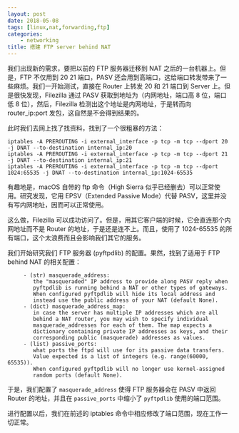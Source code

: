 ```yaml
---
layout: post
date: 2018-05-08
tags: [linux,nat,forwarding,ftp]
categories:
    - networking
title: 搭建 FTP server behind NAT
---
```


我们出现新的需求，要把以前的 FTP 服务器迁移到 NAT 之后的一台机器上。但是，FTP 不仅用到 20 21 端口，PASV 还会用到高端口，这给端口转发带来了一些麻烦。我们一开始测试，直接在 Router 上转发 20 和 21 端口到 Server 上。但是很快发现，Filezilla 通过 PASV 获取到地址为（内网地址，端口高 8 位，端口低 8 位），然后，Filezilla 检测出这个地址是内网地址，于是转而向 router_ip:port 发包，这自然是不会得到结果的。

此时我们去网上找了找资料，找到了一个很粗暴的方法：
```shell
iptables -A PREROUTING -i external_interface -p tcp -m tcp --dport 20 -j DNAT --to-destination internal_ip:20
iptables -A PREROUTING -i external_interface -p tcp -m tcp --dport 21 -j DNAT --to-destination internal_ip:21
iptables -A PREROUTING -i external_interface -p tcp -m tcp --dport 1024:65535 -j DNAT --to-destination internal_ip:1024-65535
```


有趣地是，macOS 自带的 ftp 命令（High Sierra 似乎已经删去）可以正常使用。研究发现，它用 EPSV（Extended Passive Mode）代替 PASV，这里并没有写内网地址，因而可以正常使用。

这么做，Filezilla 可以成功访问了。但是，用其它客户端的时候，它会直连那个内网地址而不是 Router 的地址，于是还是连不上。而且，使用了 1024-65535 的所有端口，这个太浪费而且会影响我们其它的服务。

我们开始研究我们 FTP 服务器 (pyftpdlib) 的配置。果然，找到了适用于 FTP behind NAT 的相关配置：
```
     - (str) masquerade_address:
        the "masqueraded" IP address to provide along PASV reply when
        pyftpdlib is running behind a NAT or other types of gateways.
        When configured pyftpdlib will hide its local address and
        instead use the public address of your NAT (default None).
     - (dict) masquerade_address_map:
        in case the server has multiple IP addresses which are all
        behind a NAT router, you may wish to specify individual
        masquerade_addresses for each of them. The map expects a
        dictionary containing private IP addresses as keys, and their
        corresponding public (masquerade) addresses as values.
     - (list) passive_ports:
        what ports the ftpd will use for its passive data transfers.
        Value expected is a list of integers (e.g. range(60000, 65535)).
        When configured pyftpdlib will no longer use kernel-assigned
        random ports (default None).
```

于是，我们配置了 `masquerade_address` 使得 FTP 服务器会在 PASV 中返回 Router 的地址，并且在 `passive_ports` 中缩小了 `pyftpdlib` 使用的端口范围。

进行配置以后，我们在前述的 iptables 命令中相应修改了端口范围，现在工作一切正常。

